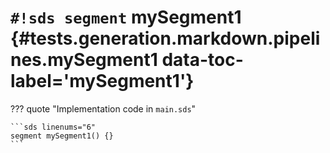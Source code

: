# `#!sds segment` mySegment1 {#tests.generation.markdown.pipelines.mySegment1 data-toc-label='mySegment1'}

??? quote "Implementation code in `main.sds`"

    ```sds linenums="6"
    segment mySegment1() {}
    ```
